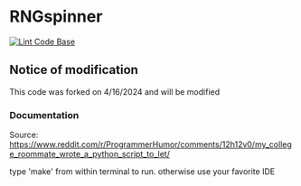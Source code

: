# RNGspinner
[![Lint Code Base](https://github.com/Fennec82/RNGspinner/actions/workflows/super-linter.yml/badge.svg?branch=main)](https://github.com/Fennec82/RNGspinner/actions/workflows/super-linter.yml)
## Notice of modification
This code was forked on 4/16/2024 and will be modified
### Documentation
Source: https://www.reddit.com/r/ProgrammerHumor/comments/12h12v0/my_college_roommate_wrote_a_python_script_to_let/

type 'make' from within terminal to run. otherwise use your favorite IDE